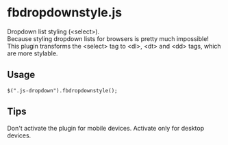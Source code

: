 # fbdropdownstyle.js
Dropdown list styling (&lt;select>).<br>
Because styling dropdown lists for browsers is pretty much impossible!<br>
This plugin transforms the &lt;select> tag to &lt;dl>, &lt;dt> and &lt;dd> tags, which are more stylable.

## Usage
`$(".js-dropdown").fbdropdownstyle();`

## Tips
Don't activate the plugin for mobile devices. Activate only for desktop devices.
